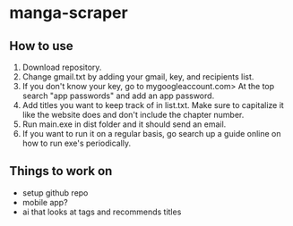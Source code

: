 # manga-scraper

## How to use
1. Download repository.
2. Change gmail.txt by adding your gmail, key, and recipients list.
3. If you don't know your key, go to mygoogleaccount.com> At the top search "app passwords" and add an app password.
4. Add titles you want to keep track of in list.txt. Make sure to capitalize it like the website does and don't include the chapter number.
5. Run main.exe in dist folder and it should send an email.
6. If you want to run it on a regular basis, go search up a guide online on how to run exe's periodically.

## Things to work on
- setup github repo
- mobile app?
- ai that looks at tags and recommends titles
